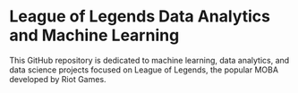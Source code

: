 # League of Legends Data Analytics and Machine Learning
This GitHub repository is dedicated to machine learning, data analytics, and data science projects focused on League of Legends, the popular MOBA developed by Riot Games.

